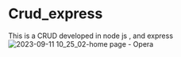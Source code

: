 # Crud_express
This is a CRUD developed in node js , and express
![2023-09-11 10_25_02-home page - Opera](https://github.com/DavidLuques/Crud_express/assets/76604947/23748392-eb55-443d-be28-206f312c7dd1)
